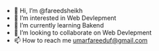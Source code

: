 - 👋 Hi, I’m @fareedsheikh
- 👀 I’m interested in Web Devlepment
- 🌱 I’m currently learning Bakend
- 💞️ I’m looking to collaborate on Web Devlepment
- 📫 How to reach me umarfareeduf@gmail.com

<!---
fareedsheikh/fareedsheikh is a ✨ special ✨ repository because its `README.md` (this file) appears on your GitHub profile.
You can click the Preview link to take a look at your changes.
--->
